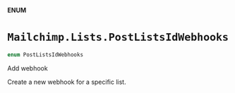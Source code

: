 **ENUM**

# `Mailchimp.Lists.PostListsIdWebhooks`

```swift
enum PostListsIdWebhooks
```

Add webhook

Create a new webhook for a specific list.
